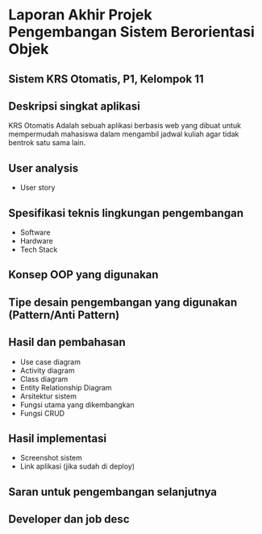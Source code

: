 # Laporan Akhir Projek Pengembangan Sistem Berorientasi Objek

## Sistem KRS Otomatis, P1, Kelompok 11

## Deskripsi singkat aplikasi
KRS Otomatis Adalah sebuah aplikasi berbasis web yang dibuat untuk mempermudah mahasiswa dalam mengambil jadwal kuliah agar tidak bentrok satu sama lain.

## User analysis
- User story

## Spesifikasi teknis lingkungan pengembangan
- Software
- Hardware
- Tech Stack

## Konsep OOP yang digunakan

## Tipe desain pengembangan yang digunakan (Pattern/Anti Pattern)

## Hasil dan pembahasan
- Use case diagram
- Activity diagram
- Class diagram
- Entity Relationship Diagram
- Arsitektur sistem
- Fungsi utama yang dikembangkan
- Fungsi CRUD

## Hasil implementasi
- Screenshot sistem
- Link aplikasi (jika sudah di deploy)

## Saran untuk pengembangan selanjutnya

## Developer dan job desc
